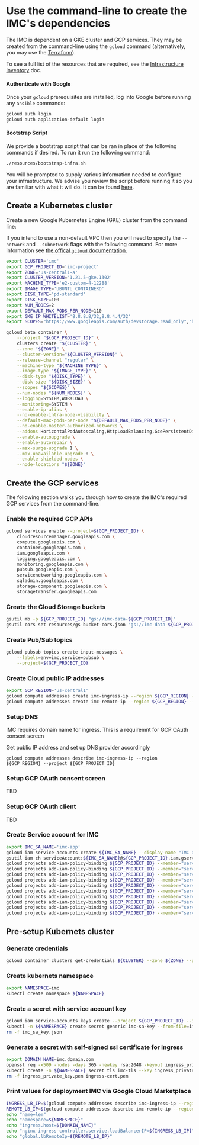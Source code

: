 # Use the command-line to create the IMC's dependencies

The IMC is dependent on a GKE cluster and GCP services. They may be created from the command-line using the `gcloud` command (alternatively, you may use the [Terraform](/docs/create-infra-from-terraform.md)).

To see a full list of the resources that are required, see the [Infrastructure Inventory](/docs/infra-inventory.md) doc.

#### Authenticate with Google

Once your `gcloud` prerequisites are installed, log into Google before running any `ansible` commands:

```sh
gcloud auth login
gcloud auth application-default login
```

#### Bootstrap Script

We provide a bootstrap script that can be ran in place of the following commands if desired. To run it run the following command:
```sh
./resources/bootstrap-infra.sh
```

You will be prompted to supply various information needed to configure your infrastructure. We advise you review the script before running it so you are familiar with what it will do. It can be found [here](../resources/bootstrap-infra.sh).


## Create a Kubernetes cluster

Create a new Google Kubernetes Engine (GKE) cluster from the command line:

If you intend to use a non-default VPC then you will need to specify the `--network` and `--subnetwork` flags with the following command. For more information see [the offical `gcloud` documentation](https://cloud.google.com/sdk/gcloud/reference/beta/container/clusters/create).

```sh
export CLUSTER='imc'
export GCP_PROJECT_ID='imc-project'
export ZONE='us-central1-a'
export CLUSTER_VERSION='1.21.5-gke.1302'
export MACHINE_TYPE='e2-custom-4-12288'
export IMAGE_TYPE='UBUNTU_CONTAINERD'
export DISK_TYPE='pd-standard'
export DISK_SIZE=100
export NUM_NODES=2
export DEFAULT_MAX_PODS_PER_NODE=110
export GKE_IP_WHITELIST='8.8.8.8/32,8.8.4.4/32'
export SCOPES="https://www.googleapis.com/auth/devstorage.read_only","https://www.googleapis.com/auth/logging.write","https://www.googleapis.com/auth/monitoring","https://www.googleapis.com/auth/servicecontrol","https://www.googleapis.com/auth/service.management.readonly","https://www.googleapis.com/auth/trace.append"

gcloud beta container \
    --project "${GCP_PROJECT_ID}" \
    clusters create "${CLUSTER}" \
    --zone "${ZONE}" \
    --cluster-version="${CLUSTER_VERSION}" \
    --release-channel "regular" \
    --machine-type "${MACHINE_TYPE}" \
    --image-type "${IMAGE_TYPE}" \
    --disk-type "${DISK_TYPE}" \
    --disk-size "${DISK_SIZE}" \
    --scopes "${SCOPES}" \
    --num-nodes "${NUM_NODES}" \
    --logging=SYSTEM,WORKLOAD \
    --monitoring=SYSTEM \
    --enable-ip-alias \
    --no-enable-intra-node-visibility \
    --default-max-pods-per-node "${DEFAULT_MAX_PODS_PER_NODE}" \
    --no-enable-master-authorized-networks \
    --addons HorizontalPodAutoscaling,HttpLoadBalancing,GcePersistentDiskCsiDriver \
    --enable-autoupgrade \
    --enable-autorepair \
    --max-surge-upgrade 1 \
    --max-unavailable-upgrade 0 \
    --enable-shielded-nodes \
    --node-locations "${ZONE}"
```

## Create the GCP services

The following section walks you through how to create the IMC's required GCP services from the command-line.

### Enable the required GCP APIs

```sh
gcloud services enable --project=${GCP_PROJECT_ID} \
    cloudresourcemanager.googleapis.com \
    compute.googleapis.com \
    container.googleapis.com \
    iam.googleapis.com \
    logging.googleapis.com \
    monitoring.googleapis.com \
    pubsub.googleapis.com \
    servicenetworking.googleapis.com \
    sqladmin.googleapis.com \
    storage-component.googleapis.com \
    storagetransfer.googleapis.com
```

### Create the Cloud Storage buckets

```sh
gsutil mb -p ${GCP_PROJECT_ID} "gs://imc-data-${GCP_PROJECT_ID}"
gsutil cors set resources/gs-bucket-cors.json "gs://imc-data-${GCP_PROJECT_ID}"
```

### Create Pub/Sub topics

```sh
gcloud pubsub topics create input-messages \
    --labels=env=imc,service=pubsub \
    --project=${GCP_PROJECT_ID}
```

### Create Cloud public IP addresses

```sh
export GCP_REGION='us-central1'
gcloud compute addresses create imc-ingress-ip --region ${GCP_REGION} --project ${GCP_PROJECT_ID}
gcloud compute addresses create imc-remote-ip --region ${GCP_REGION} --project ${GCP_PROJECT_ID}
```

### Setup DNS

IMC requires domain name for ingress. This is a requiremnt for GCP OAuth consent screen

Get public IP address and set up DNS provider accordingly

```
gcloud compute addresses describe imc-ingress-ip --region ${GCP_REGION} --project ${GCP_PROJECT_ID}
```


### Setup GCP OAuth consent screen

TBD

### Setup GCP OAuth client

TBD

### Create Service account for IMC

```sh
export IMC_SA_NAME='imc-app'
gcloud iam service-accounts create ${IMC_SA_NAME} --display-name "IMC application service account" --project ${GCP_PROJECT_ID}
gsutil iam ch serviceAccount:${IMC_SA_NAME}@${GCP_PROJECT_ID}.iam.gserviceaccount.com:roles/storage.admin gs://imc-data-${GCP_PROJECT_ID}    
gcloud projects add-iam-policy-binding ${GCP_PROJECT_ID} --member="serviceAccount:${IMC_SA_NAME}@${GCP_PROJECT_ID}.iam.gserviceaccount.com" --role='roles/cloudiot.admin'
gcloud projects add-iam-policy-binding ${GCP_PROJECT_ID} --member="serviceAccount:${IMC_SA_NAME}@${GCP_PROJECT_ID}.iam.gserviceaccount.com" --role='roles/cloudsql.client'
gcloud projects add-iam-policy-binding ${GCP_PROJECT_ID} --member="serviceAccount:${IMC_SA_NAME}@${GCP_PROJECT_ID}.iam.gserviceaccount.com" --role='roles/pubsub.serviceAgent'
gcloud projects add-iam-policy-binding ${GCP_PROJECT_ID} --member="serviceAccount:${IMC_SA_NAME}@${GCP_PROJECT_ID}.iam.gserviceaccount.com" --role='roles/pubsub.admin'
gcloud projects add-iam-policy-binding ${GCP_PROJECT_ID} --member="serviceAccount:${IMC_SA_NAME}@${GCP_PROJECT_ID}.iam.gserviceaccount.com" --role='roles/iam.serviceAccountAdmin'
gcloud projects add-iam-policy-binding ${GCP_PROJECT_ID} --member="serviceAccount:${IMC_SA_NAME}@${GCP_PROJECT_ID}.iam.gserviceaccount.com" --role='roles/iam.serviceAccountKeyAdmin'
gcloud projects add-iam-policy-binding ${GCP_PROJECT_ID} --member="serviceAccount:${IMC_SA_NAME}@${GCP_PROJECT_ID}.iam.gserviceaccount.com" --role='roles/iam.serviceAccountTokenCreator'
gcloud projects add-iam-policy-binding ${GCP_PROJECT_ID} --member="serviceAccount:${IMC_SA_NAME}@${GCP_PROJECT_ID}.iam.gserviceaccount.com" --role='roles/viewer'
gcloud projects add-iam-policy-binding ${GCP_PROJECT_ID} --member="serviceAccount:${IMC_SA_NAME}@${GCP_PROJECT_ID}.iam.gserviceaccount.com" --role='roles/pubsub.publisher'
gcloud projects add-iam-policy-binding ${GCP_PROJECT_ID} --member="serviceAccount:${IMC_SA_NAME}@${GCP_PROJECT_ID}.iam.gserviceaccount.com" --role='roles/pubsub.subscriber'
```

## Pre-setup Kubernets cluster

### Generate credentials

```sh
gcloud container clusters get-credentials ${CLUSTER} --zone ${ZONE} --project ${GCP_PROJECT_ID}
```

### Create kubernets namespace

```sh
export NAMESPACE=imc
kubectl create namespace ${NAMESPACE}
```

### Create a secret with service account key

```sh
gcloud iam service-accounts keys create --project ${GCP_PROJECT_ID} --iam-account ${IMC_SA_NAME}@${GCP_PROJECT_ID}.iam.gserviceaccount.com imc_sa_key.json
kubectl -n ${NAMESPACE} create secret generic imc-sa-key --from-file=imc_sa_key.json
rm -f imc_sa_key.json
```

### Generate a secret with self-signed ssl certificate for ingress

```sh
export DOMAIN_NAME=imc.domain.com
openssl req -x509 -nodes -days 365 -newkey rsa:2048 -keyout ingress_private_key.pem  -out ingress-cert.pem -subj "/CN=${DOMAIN_NAME}/O=${DOMAIN_NAME}"
kubectl create -n ${NAMESPACE} secret tls imc-tls --key ingress_private_key.pem --cert ingress-cert.pem
rm -f ingress_private_key.pem ingress-cert.pem
```

### Print values for deployment IMC via Google Cloud Marketplace

```sh
INGRESS_LB_IP=$(gcloud compute addresses describe imc-ingress-ip --region ${GCP_REGION} --project ${GCP_PROJECT_ID} --format="value(address)")
REMOTE_LB_IP=$(gcloud compute addresses describe imc-remote-ip --region ${GCP_REGION} --project ${GCP_PROJECT_ID} --format="value(address)")
echo "name=lem"
echo "namespace=${NAMESPACE}"
echo "ingress.host=${DOMAIN_NAME}"
echo "nginx-ingress-controller.service.loadBalancerIP=${INGRESS_LB_IP}"
echo "global.lbRemoteIp=${REMOTE_LB_IP}"
```

